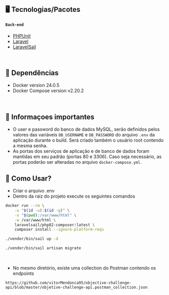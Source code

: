 ## 🖥 Tecnologias/Pacotes

#### `Back-end`

- [PHPUnit](https://github.com/sebastianbergmann/phpunit#phpunit)
- [Laravel](https://laravel.com/docs/10.x)
- [LaravelSail](https://laravel.com/docs/10.x/sail)

<br>

## 📁 Dependências

- Docker version 24.0.5
- Docker Compose version v2.20.2

<br>

## 📣 Informaçoes importantes
- O user e password do banco de dados MySQL, serão definidos pelos valores das variáveis `DB_USERNAME` e `DB_PASSWORD` do arquivo `.env` da aplicação durante o build. Será criado também o usuário root contendo a mesma senha.
- As portas dos serviços de aplicação e de banco de dados foram mantidas em seu padrão (portas 80 e 3306). Caso seja necessário, as portas poderão ser alteradas no arquivo `docker-compose.yml`.

## 🎴 Como Usar?
- Criar o arquivo .env
- Dentro da raiz do projeto execute os seguintes comandos

```bash
docker run --rm \
    -u "$(id -u):$(id -g)" \
    -v "$(pwd):/var/www/html" \
    -w /var/www/html \
    laravelsail/php82-composer:latest \
    composer install --ignore-platform-reqs
```

```bash
./vendor/bin/sail up -d
```


```bash
./vendor/bin/sail artisan migrate
```

<br>

- No mesmo diretório, existe uma collection do Postman contendo os endpoints

```link
https://github.com/vitorMendonca95/objective-challenge-api/blob/master/objetive-challenge-api.postman_collection.json
```

<br>
